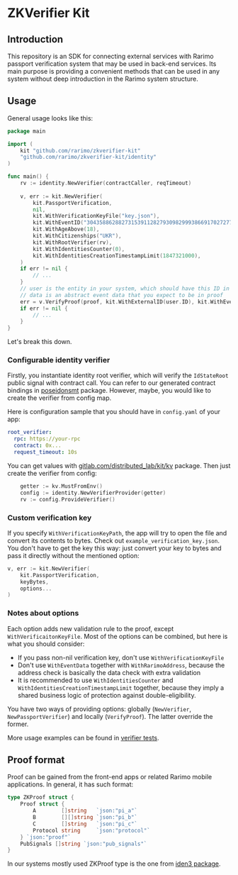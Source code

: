 # ZKVerifier Kit

## Introduction

This repository is an SDK for connecting external services with Rarimo passport
verification system that may be used in back-end services. Its main purpose is 
providing a convenient methods that can be used in any system without deep
introduction in the Rarimo system structure.

## Usage

General usage looks like this:

```go
package main

import (
	kit "github.com/rarimo/zkverifier-kit"
	"github.com/rarimo/zkverifier-kit/identity"
)

func main() {
	rv := identity.NewVerifier(contractCaller, reqTimeout)
	
	v, err := kit.NewVerifier(
		kit.PassportVerification,
		nil,
		kit.WithVerificationKeyFile("key.json"),
		kit.WithEventID("304358862882731539112827930982999386691702727710421481944329166126417129570"),
		kit.WithAgeAbove(18),
		kit.WithCitizenships("UKR"),
		kit.WithRootVerifier(rv),
		kit.WithIdentitiesCounter(0),
		kit.WithIdentitiesCreationTimestampLimit(1847321000),
	)
	if err != nil {
		// ...
	}
	// user is the entity in your system, which should have this ID in proof's pub signals
	// data is an abstract event data that you expect to be in proof
	err = v.VerifyProof(proof, kit.WithExternalID(user.ID), kit.WithEventData(data))
	if err != nil {
		// ...
	}
}
```

Let's break this down.

### Configurable identity verifier

Firstly, you instantiate identity root verifier, which will verify the
`IdStateRoot` public signal with contract call. You can refer to our
generated contract bindings in [poseidonsmt](internal/poseidonsmt) package.
However, maybe, you would like to create the verifier from config map.

Here is configuration sample that you should have in `config.yaml` of your app:
```yaml
root_verifier:
  rpc: https://your-rpc
  contract: 0x...
  request_timeout: 10s
```

You can get values with [gitlab.com/distributed_lab/kit/kv](https://gitlab.com/distributed_lab/kit/-/tree/master/kv?ref_type=heads) package.
Then just create the verifier from config:
```go
    getter := kv.MustFromEnv()
    config := identity.NewVerifierProvider(getter)
	rv := config.ProvideVerifier()
```

### Custom verification key

If you specify `WithVerificationKeyPath`, the app will try to open the file and
convert its contents to bytes. Check out `example_verification_key.json`. You
don't have to get the key this way: just convert your key to bytes and pass it
directly without the mentioned option:
```go
v, err := kit.NewVerifier(
	kit.PassportVerification,
	keyBytes,
	options...
)
```

### Notes about options

Each option adds new validation rule to the proof, except `WithVerificaitonKeyFile`. Most of the options can be combined, but here is what you should consider:
- If you pass non-nil verification key, don't use `WithVerificationKeyFile`
- Don't use `WithEventData` together with `WithRarimoAddress`, because the address check is basically the data check with extra validation
- It is recommended to use `WithIdentitiesCounter` and `WithIdentitiesCreationTimestampLimit` together, because they imply a shared business logic of protection against double-eligibility.

You have two ways of providing options: globally (`NewVerifier`, `NewPassportVerifier`) and locally (`VerifyProof`). The latter override the former.

More usage examples can be found in [verifier tests](passport_test.go).

## Proof format

Proof can be gained from the front-end apps or related Rarimo mobile applications. In general,
it has such format:

```go
type ZKProof struct {
    Proof struct {
        A        []string   `json:"pi_a"`
        B        [][]string `json:"pi_b"`
        C        []string   `json:"pi_c"`
        Protocol string     `json:"protocol"`
    } `json:"proof"`
    PubSignals []string `json:"pub_signals"`
}
```
In our systems mostly used ZKProof type is the one from [iden3 package](https://github.com/iden3/go-rapidsnark).
